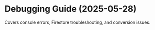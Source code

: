 # Debugging Guide (2025-05-28)
Covers console errors, Firestore troubleshooting, and conversion issues.